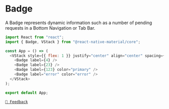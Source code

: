 # Badge

A Badge represents dynamic information such as a number of pending requests in a Bottom Navigation or Tab Bar.

```js with-preview
import React from "react";
import { Badge, VStack } from "@react-native-material/core";

const App = () => (
  <VStack style={{ flex: 1 }} justify="center" align="center" spacing={4}>
    <Badge label={4} />
    <Badge label={23} />
    <Badge label={123} color="primary" />
    <Badge label="error" color="error" />
  </VStack>
);

export default App;
```

[`💬 Feedback`](https://github.com/yamankatby/react-native-material/labels/component%3A%20Badge)

